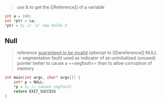 >use & to get the [[Reference]] of a variable
```C
int a = 240;
int *ptr = &a;
*ptr = 2; // 'a' now holds 2
```

## Null
>reference <u>guaranteed to be invalid</u> (attempt to [[Dereference]] NULL $\rightarrow$ segmentation fault)
>	used as indicator of an uninitialized (unused) pointer
>		better to cause a ==segfault== than to allow corruption of memory

```C
int main(int argc, char* argv[]) {
	int* p = NULL; 
	*p = 1; // causes segfault
	return EXIT_SUCCESS
}
```